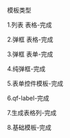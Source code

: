 模板类型

1.列表 表格-完成

2.弹框 表格-完成

3.弹框 表单-完成

4.纯弹框-完成

5.表单控件模板-完成

6.qf-label-完成

7.生成表格列-完成

8.基础模板-完成